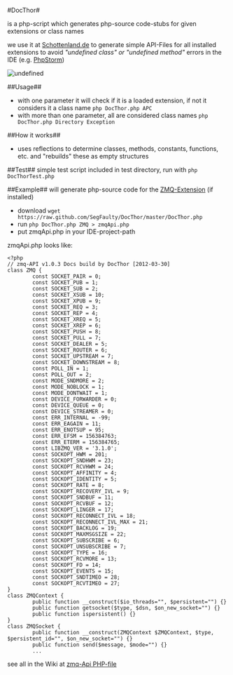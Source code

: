 #DocThor#


is a php-script which generates php-source code-stubs for given extensions or class names

we use it at [Schottenland.de](http://www.schottenland.de) to generate simple API-Files for all installed extensions
to avoid *"undefined class" or "undefined method"* errors in the IDE (e.g. [PhpStorm](http://www.jetbrains.com/phpstorm/))

![undefined](https://raw.github.com/SegFaulty/DocThor/master/undefined.png)

##Usage##
* with one parameter it will check if it is a loaded extension, if not it considers it a class name `php DocThor.php APC`
* with more than one parameter, all are considered class names `php DocThor.php Directory Exception`

##How it works##
* uses reflections to determine classes, methods, constants, functions, etc. and "rebuilds" these as empty structures

##Test##
simple test script included in test directory, run with `php DocThorTest.php` 

##Example##
will generate php-source code for the [ZMQ-Extension](http://www.zeromq.org) (if installed)

* download `wget https://raw.github.com/SegFaulty/DocThor/master/DocThor.php`
* run `php DocThor.php ZMQ > zmqApi.php`
* put zmqApi.php in your IDE-project-path
 
zmqApi.php looks like:

    <?php
    // zmq-API v1.0.3 Docs build by DocThor [2012-03-30]
    class ZMQ {
            const SOCKET_PAIR = 0;
            const SOCKET_PUB = 1;
            const SOCKET_SUB = 2;
            const SOCKET_XSUB = 10;
            const SOCKET_XPUB = 9;
            const SOCKET_REQ = 3;
            const SOCKET_REP = 4;
            const SOCKET_XREQ = 5;
            const SOCKET_XREP = 6;
            const SOCKET_PUSH = 8;
            const SOCKET_PULL = 7;
            const SOCKET_DEALER = 5;
            const SOCKET_ROUTER = 6;
            const SOCKET_UPSTREAM = 7;
            const SOCKET_DOWNSTREAM = 8;
            const POLL_IN = 1;
            const POLL_OUT = 2;
            const MODE_SNDMORE = 2;
            const MODE_NOBLOCK = 1;
            const MODE_DONTWAIT = 1;
            const DEVICE_FORWARDER = 0;
            const DEVICE_QUEUE = 0;
            const DEVICE_STREAMER = 0;
            const ERR_INTERNAL = -99;
            const ERR_EAGAIN = 11;
            const ERR_ENOTSUP = 95;
            const ERR_EFSM = 156384763;
            const ERR_ETERM = 156384765;
            const LIBZMQ_VER = '3.1.0';
            const SOCKOPT_HWM = 201;
            const SOCKOPT_SNDHWM = 23;
            const SOCKOPT_RCVHWM = 24;
            const SOCKOPT_AFFINITY = 4;
            const SOCKOPT_IDENTITY = 5;
            const SOCKOPT_RATE = 8;
            const SOCKOPT_RECOVERY_IVL = 9;
            const SOCKOPT_SNDBUF = 11;
            const SOCKOPT_RCVBUF = 12;
            const SOCKOPT_LINGER = 17;
            const SOCKOPT_RECONNECT_IVL = 18;
            const SOCKOPT_RECONNECT_IVL_MAX = 21;
            const SOCKOPT_BACKLOG = 19;
            const SOCKOPT_MAXMSGSIZE = 22;
            const SOCKOPT_SUBSCRIBE = 6;
            const SOCKOPT_UNSUBSCRIBE = 7;
            const SOCKOPT_TYPE = 16;
            const SOCKOPT_RCVMORE = 13;
            const SOCKOPT_FD = 14;
            const SOCKOPT_EVENTS = 15;
            const SOCKOPT_SNDTIMEO = 28;
            const SOCKOPT_RCVTIMEO = 27;
    }
    class ZMQContext {
            public function __construct($io_threads="", $persistent="") {}
            public function getsocket($type, $dsn, $on_new_socket="") {}
            public function ispersistent() {}
    }
    class ZMQSocket {
            public function __construct(ZMQContext $ZMQContext, $type, $persistent_id="", $on_new_socket="") {}
            public function send($message, $mode="") {}
            ...

see all in the Wiki at [zmq-Api PHP-file](https://github.com/SegFaulty/DocThor/wiki/zmq)
